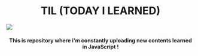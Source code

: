
<H1 align="center">
  TIL (TODAY I LEARNED)
</H1>

![](https://mir-s3-cdn-cf.behance.net/project_modules/1400_opt_1/5f7212143335991.627911908d8fa.gif)


<h4 align="center">
This is repository where i'm constantly uploading new contents learned in JavaScript !
</h4>

